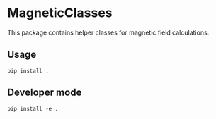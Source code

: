 # MagneticClasses

This package contains helper classes for magnetic field calculations.

## Usage
`pip install .`

## Developer mode
`pip install -e .`
